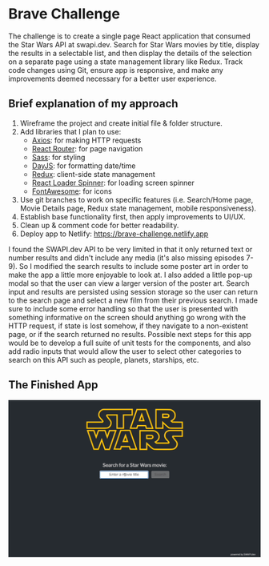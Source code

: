 # Brave Challenge

The challenge is to create a single page React application that consumed the Star Wars API at swapi.dev. Search for Star Wars movies by title, display the results in a selectable list, and then display the details of the selection on a separate page using a state management library like Redux. Track code changes using Git, ensure app is responsive, and make any improvements deemed necessary for a better user experience.

## Brief explanation of my approach
1. Wireframe the project and create initial file & folder structure.
2. Add libraries that I plan to use:
    - [Axios](https://axios-http.com/): for making HTTP requests
    - [React Router](https://reactrouter.com/en/main): for page navigation
    - [Sass](https://sass-lang.com/): for styling
    - [DayJS](https://day.js.org/): for formatting date/time
    - [Redux](https://redux.js.org/): client-side state management
    - [React Loader Spinner](https://mhnpd.github.io/react-loader-spinner/): for loading screen spinner
    - [FontAwesome](https://fontawesome.com/): for icons
3. Use git branches to work on specific features (i.e. Search/Home page, Movie Details page, Redux state management, mobile responsiveness).
4. Establish base functionality first, then apply improvements to UI/UX.
5. Clean up & comment code for better readability.
6. Deploy app to Netlify: https://brave-challenge.netlify.app

I found the SWAPI.dev API to be very limited in that it only returned text or number results and didn't include any media (it's also missing episodes 7-9). So I modified the search results to include some poster art in order to make the app a little more enjoyable to look at. I also added a little pop-up modal so that the user can view a larger version of the poster art. Search input and results are persisted using session storage so the user can return to the search page and select a new film from their previous search. I made sure to include some error handling so that the user is presented with something informative on the screen should anything go wrong with the HTTP request, if state is lost somehow, if they navigate to a non-existent page, or if the search returned no results. Possible next steps for this app would be to develop a full suite of unit tests for the components, and also add radio inputs that would allow the user to select other categories to search on this API such as people, planets, starships, etc.

## The Finished App
![SWAPI App](public/images/brave-challenge.gif)